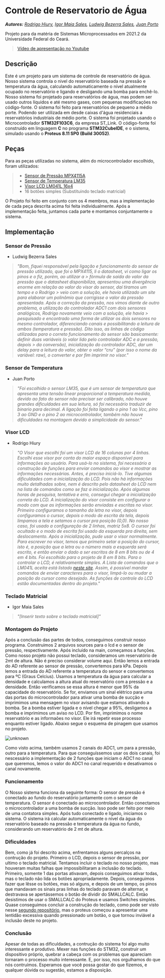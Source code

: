 # Controle de Reservatorio de Água

***Autores:*** *[Rodrigo Hiury](https://www.github.com/rodrigohiury), [Igor Maia Sales](https://github.com/IgorMaiaSales), [Ludwig Bezerra Sales](https://github.com/Ludwigbsales), [Juan Porto](https://github.com/juannporto)*

Projeto para da matéria de Sistemas Microprocessados em 2021.2 da Universidade Federal do Ceará.
> [Vídeo de apresentação no Youtube](https://youtu.be/42zYZS4uKNc)

## Descrição

Este é um projeto para um sistema de controle de reservatório de água. Nosso sistema controla o nivel do reservatório baseada na pressão e temperatura da água, calculando automaticamente o nível atualmente ocupado no reservatório e ligando e desligando uma bomba para enchê-lo.
Nosso sistema foi projetado para reservatórios de água, mas podem ser usado outros líquidos e até mesmo gases, com pequenas modificações no código-fonte.
O sistema foi feito para reservatórios de pequeno a médio porte. Podendo ser utilizada em desde caixas d'água residenciais a reservatórios industriais de médio porte.
O sistema foi projetado usando o Microcontrolador **STM32F103C6**, da empresa ST_Link. O código-fonte foi construído em linguagem **C** no programa **STM32CubeIDE**, e o sistema, simulado usando o **Proteus 8.11 SP0 (Build 30052)**.

## Peças

Para as peças utilizadas no sistema, além do microcontrolador escolhido, foram utilizados:

> - [Sensor de Pressão MPX4115A](https://www.nxp.com/docs/en/data-sheet/MPX4115.pdf)
> - [Sensor de Temperatura LM35](https://www.ti.com/lit/ds/symlink/lm35.pdf)
> - [Visor LCD LM041L 16x4](https://datasheetspdf.com/pdf-file/573111/HitachiSemiconductor/LM041L/1)
> - 16 botões simples (Substituindo teclado matricial)

O Projeto foi feito em conjunto com os 4 membros, mas a implementação de cada peça descrita acima foi feita individualmente. Após a implementação feita, juntamos cada parte e montamos conjuntamente o sistema.

## Implementação

### Sensor de Pressão

- Ludwig Bezerra Sales

> *"Bom, fiquei responsável pela ligação e funcionamento do sensor de pressão utilizado, que foi o MPX4115, li o datasheet, vi como ligar os pinos e o fiz, porém, ao utilizar a > fórmula de saída do valor da pressão que o datasheet disponibiliza, apresentou uma divergência enorme em relação ao valor do visor do sensor, daí tiramos um tempo e o Rodrigo > veio com a solução, ele havia utilizado um site para elaborar um polinômio que corrigisse o valor da pressão apresentada.
> Após a correção da pressão, nos vimos diante de outro problema, a utilização do controlador ADC1 com dois sensores analógicos, Rodrigo novamente veio com a solução, ele havia > pesquisado e encontrado uma forma de utilizar os dois sensores no mesmo controlador, diferenciando canais e possibilitando a leitura de ambos (temperatura e pressão).
> Dito isso, as linhas de código utilizadas para o correto funcionamento do sensor são basicamente: definir duas variáveis (o valor lido pelo controlador ADC e a pressão, depois > da conversão), inicialização do controlador ADC, dar um delay para a leitura do valor, obter o valor “cru” (por isso o nome da variável: raw), o converter e por fim imprimir no visor."*

### Sensor de Temperatura

- Juan Porto

> *"Foi escolhido o sensor LM35, que é um sensor de temperatura que apresenta uma tensão linear proporcional a temperatura medida, devido ao fato do sensor não precisar ser calibrado, não houve grandes dificuldades em sua leitura, só foi necessário traduzir de binario para decimal. A ligação foi feita ligando o pino 1 ao Vcc, pino 3 ao GND e o pino 2 ao microcontrolador, também não houve dificuldades na montagem devido a simplicidade do sensor."*

### Visor LCD

- Rodrigo Hiury

> *"O Visor que escolhi foi um visor LCD de 16 colunas por 4 linhas. Escolhi esse visor por conta do maior espaço disponível para informações ao usuário.
> Para usá-lo no sistema, foi necessário a construção de funções para enviar comandos ao visor e mostrar as informações necessárias.
> Antes, é preciso iniciá-lo. Tive algumas dificuldades com a inicialização do LCD. Pois não há informações muito detalhadas sobre, nem é descrito pelo datasheet do LCD nem na lista de comandos como se faz a inicialização. Após algumas horas de pesquisa, tentativa e erro, consegui chegar a inicialização correta do LCD. A inicialização do visor consiste em configurar o modo com que as informações serão enviadas e escritas no visor.
> Primeiro configuramos o tamanho da letra no visor, depois configuramos o cursor, depois o modo de escrita da tela, depois limpamos a tela e setamos o cursor pra posição (0,0).
> No nosso caso, foi usado a configuração de 2 linhas, matriz 5x8. O cursor foi ocultado e o modo de escrita foi usado da esquerda pra direita, sem deslocamento.
> Após a inicialização, pude usar o visor normalmente.
> Para escrever no visor, temos que primeiro setar a posição do cursor, isto é, a posição que a letra ou o número mais a esquerda será escrito, e então enviar o dado a ser escritos de 8 em 8 bits ou de 4 em 4 bits. Foi escolhido para o projeto de 8 em 8 bits.
> Para o controlar o LCD, é relativamente simples. A Lista de comandos que o LM041L aceita está listado [neste site](https://mil.ufl.edu/3744/docs/lcdmanual/commands.html#Wr). Assim, é possível mandar comandos de enviar caracteres para o visor, limpá-lo ou mudar a posição do cursor como desejado. As funções de controle do LCD estão documentadas dentro do projeto."*

### Teclado Matricial

- Igor Maia Sales

> *"[Inserir texto sobre o teclado matricial]"*

### Montagem do Projeto

Após a conclusão das partes de todos, conseguimos construir nosso programa. Construimos 2 arquivos sources para o lcd e o sensor de pressão, respectivamente. Após incluído na main, começamos a funções. Como nosso projeto não possui teclado, consideramos um reservatório de 2mt de altura. Não é preciso considerar volume aqui. Então lemos a entrada do AD referente ao sensor de pressão, convertemos para kPa. Depois lemos a entrada do AD referente a temperatura do sensor e convertemos para ºC (Graus Celcius). Usamos a temperatura da água para calcular a densidade e calculamos a altura atual do reservatório com a pressão e a densidade. Então verificamos se essa altura é menor que 95% da capacidade do reservatório. Se for, enviamos um sinal elétrico para uma das portas do microcontrolador para ativar uma bomba de sucção e imprimimos uma mensagem no visor avisando que estamos ativando a bomba. Se a bomba estiver ligada e o nível chegar a 95%, desligamos a bomba e imprimimos um aviso no LCD. Por fim, imprimimos o nome reservatório e as informaões no visor. Ele irá repetir esse processo enquanto estiver ligado. Abaixo segue o esquema de pinagem que usamos no projeto.

![unknown](https://user-images.githubusercontent.com/36707294/154401291-dac87ccf-1c7c-44e3-bbcc-0d3e2146a9f7.png)

Como visto acima, também usamos 2 canais do ADC1, um para a pressão, outro para a temperatura. Para que conseguíssemos usar os dois canais, foi nescessário a implementação de 2 funções que iniciam o ADC1 no canal que queremos, lemos o valor do ADC1 no canal requerido e desativamos o canal novamente.

### Funcionamento

O Nosso sistema funciona da seguinte forma: O sensor de pressão é conectado ao fundo do reservatório juntamente com o sensor de temperatura. O sensor é conectado ao microcontrolador. Então conectamos o microcontrolador a uma bomba de sucção. Isso pode ser feito por meio de uma contatora simples. Após tudo conectado e ligado, iniciamos o sistema. O sistema irá calcular automaticamente o nível da água do reservatório baseado na pressão e temperatura da água no fundo, considerando um reservatório de 2 mt de altura.

### Dificuldades

Bem, como já foi descrito acima, enfrentamos alguns percalços na contrução do projeto. Primeiro o LCD, depois o sensor de pressão, por ultimo o teclado matricial. Tentamos incluir o teclado no nosso projeto, mas houveram muitas falhas que impossibilitaram a inclusão do teclado. Primeiro, somente 1 das portas ativavam, depois conseguimos ativar todas, mas o teclado não lida os botões apropriadamente. Depois, conseguimos fazer que lêsse os botões, mas só alguns, e depois de um tempo, os pinos que mandavam os sinais pras linhas do teclado paravam de alternar, e destravava se apertássemos o botão de dividir do SMALLCALC. Então desistimos de usar o SMALLCALC do Proteus e usamos Switches simples. Quase conseguimos concluir a construção do teclado, como pode ser visto nesse [segundo repositório](https://github.com/IgorMaiaSales/ControleDeReservatorioDeLiquido), mas o proteus começou a apresentar uma lentidão excessiva quando pressionado um botão, o que tornou inviável a inclusão deste no projeto.

### Conclusão

Apesar de todas as dificuldades, a contrução do sistema foi algo muito interessante e produtivo. Mexer nas funções do STM32, construir um dispositivo próprio, quebrar a cabeça com os problemas que apareciam tornaram o processo muito interessante. E, por isso, nos orgulhamos do que nós contruímos. Esperamos que você possa gostar do que fizemos, e qualquer dúvida ou sugestão, estamos a disposição.
